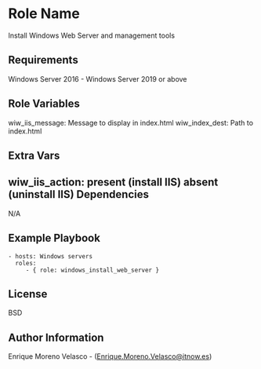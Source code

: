 Role Name
=========

Install Windows Web Server and management tools

Requirements
------------

Windows Server 2016 - Windows Server 2019 or above

Role Variables
--------------
wiw_iis_message: Message to display in index.html
wiw_index_dest: Path to index.html

Extra Vars
--------------
wiw_iis_action: present (install IIS)
                absent  (uninstall IIS)
Dependencies
------------

N/A

Example Playbook
----------------

    - hosts: Windows servers
      roles:
         - { role: windows_install_web_server }

License
-------

BSD

Author Information
------------------

Enrique Moreno Velasco - (Enrique.Moreno.Velasco@itnow.es)